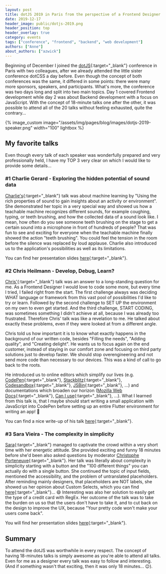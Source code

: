```yaml
---
layout: post
title: dotJS 2019 in Paris from the perspective of a Frontend Designer
date: 2019-12-17
header_image: public/dotjs-2019.png
header_position: top
header_overlay: true
category: events
tags: ["conference", "frontend", "backend", "web development"]
authors: ["Anne"]
about_authors: ["azwick"]
---
```


Beginning of December I joined the [dotJS](https://www.dotjs.io/){:target="_blank"} conference in Paris with two colleagues, after we already attended the little sister conference dotCSS a day before. 
Even though the concept of both conferences was the same, it differed in some points: there were many more sponsors, speakers, and participants.
What's more, the conference was two days long and split into two main topics. 
Day 1 covered Frontend development while day 2 was about Backend development with a focus on JavaScript.
With the concept of 18-minute talks one after the other, it was possible to attend all of the 20 talks without feeling exhausted, quite the contrary...

{% image_custom image="/assets/img/pages/blog/images/dotjs-2019-speaker.png" width="100" lightbox %}

## My favorite talks

Even though every talk of each speaker was wonderfully prepared and very professionally held, I have my TOP 3 very clear on which I would like to provide some details...

### #1 Charlie Gerard - Exploring the hidden potential of sound data

[Charlie's](https://twitter.com/devdevcharlie){:target="_blank"} talk was about machine learning by "Using the rich properties of sound to gain insights about an activity or environment".
She demonstrated her topic in a very special way and showed us how a teachable machine recognizes different sounds, for example coughing, typing, or teeth brushing, and how the collected data of a sound look like.
I mean, how often do you see someone teeth brushing on the stage to get a certain sound into a microphone in front of hundreds of people?
That was fun to see and exciting for everyone when the teachable machine finally showed the action "teeth brushing".
You could feel the tension in the room before the silence was replaced by loud applause.
Charlie also introduced us to the application's possibilities as well as its limitations.

You can find her presentation slides [here](https://docs.google.com/presentation/d/1eXMvepBOs5CT0krFtokZ6ovgMfPNb7TWAPLLFsBPUzk/edit#slide=id.g5bc3345d74_0_16){:target="_blank"}.

### #2 Chris Heilmann - Develop, Debug, Learn?

[Chris'](https://twitter.com/codepo8){:target="_blank"} talk was an answer to a long-standing question for me.
As a Frontend Designer I would love to code some more, but every time I tried, I failed right from the start.
The first challenge always was deciding WHAT language or framework from this vast pool of possibilities I'd like to try or learn.
Followed by the second challenge to SET UP the environment on my own to even get started.
And the third challenge, START CODING, was sometimes something I didn't achieve at all, because I was already too frustrated.
Therefore Chris' talk was like a revelation to me.
He talked about exactly these problems, even if they were looked at from a different angle.

Chris told us how important it is to know what exactly happens in the background of our written code, besides "Filling the needs", "Adding quality", and "Creating delight".
He wants us to focus again on the end customer, instead of staying in our comfort zone and focusing on third party solutions just to develop faster.
We should stop overengineering and not send more code than necessary to our devices.
This was a kind of call to go back to the roots.

He introduced us to online editors which simplify our lives (e.g. [CodePen](https://codepen.io/){:target="_blank"}, [Stackblitz](https://stackblitz.com/){:target="_blank"}, [Codesandbox](https://codesandbox.io/){:target="_blank"}, [JSBin](https://jsbin.com/?html,output){:target="_blank"}, ...) and documentations which broaden our horizon ([Mozilla Web Docs](https://developer.mozilla.org/de/){:target="_blank"}, [Can I use](https://caniuse.com/){:target="_blank"}, ...). 
What I learned from this talk is, that I maybe should start writing a small application with JavaScript into CodePen before setting up an entire Flutter environment for writing an app! 😬

You can find a nice write-up of his talk [here](https://christianheilmann.com/2019/12/12/develop-debug-learn-a-time-to-re-think-our-tooling/){:target="_blank"}.

### #3 Sara Vieira - The complexity in simplicity

[Sara](https://twitter.com/NikkitaFTW){:target="_blank"} managed to captivate the crowd within a very short time with her energetic attitude.
She provided exciting and funny 18 minutes before she'd been also asked questions by moderator [Christophe Porteneuve](https://twitter.com/porteneuve){:target="_blank"}.
Her talk was literally about complexity in simplicity starting with a button and the "100 different things" you can actually do with a single button.
She continued the topic of input fields, mentioned the accessibility, and the problem of untranslated placeholders.
After reminding mainly designers, that placeholders are NOT labels, she showed us her opinion about Custom Selects, which you can find [here](https://doineedacustomselect.com){:target="_blank"}... 😄
Interesting was also her solution to easily get the type of a credit card with RegEx.
Her outcome of the talk was to take the burden on us so that the users don't have to take it, and to cut back on the design to improve the UX, because "Your pretty code won't make your users come back".

You will find her presentation slides [here](http://complexity-in-simplicity.surge.sh/){:target="_blank"}.

## Summary

To attend the dotJS was worthwhile in every respect.
The concept of having 18-minutes talks is simply awesome as you're able to attend all talks.
Even for me as a designer every talk was easy to follow and interesting.
(And if something wasn't that exciting, then it was only 18 minutes... 😉).